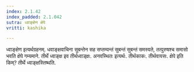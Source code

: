 ```yaml
---
index: 2.1.42
index_padded: 2.1.042
sutra: ध्वाङ्क्षेन क्षेपे
vritti: kashika

---
```

ध्वाङ्क्षेण इत्यर्थग्रहनम्. धवाङ्क्षवाचिना सुबन्तेन सह सप्तम्यन्तं सुबन्तं सुबन्तं समस्यते, तत्पुरुषश्च समासो भवति क्षेपे गम्यमाने. तीर्थे ध्वाङ्क्ष इव तीर्थध्वाड्क्षः. अनवस्थितः इत्यर्थः. तीर्थकाकः. तीर्थवायसः. क्षेपे इति किम्? तीर्थे ध्वाङ्क्षस्तिष्थति.